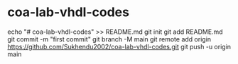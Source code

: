# coa-lab-vhdl-codes

echo "# coa-lab-vhdl-codes" >> README.md
git init
git add README.md
git commit -m "first commit"
git branch -M main
git remote add origin https://github.com/Sukhendu2002/coa-lab-vhdl-codes.git
git push -u origin main
